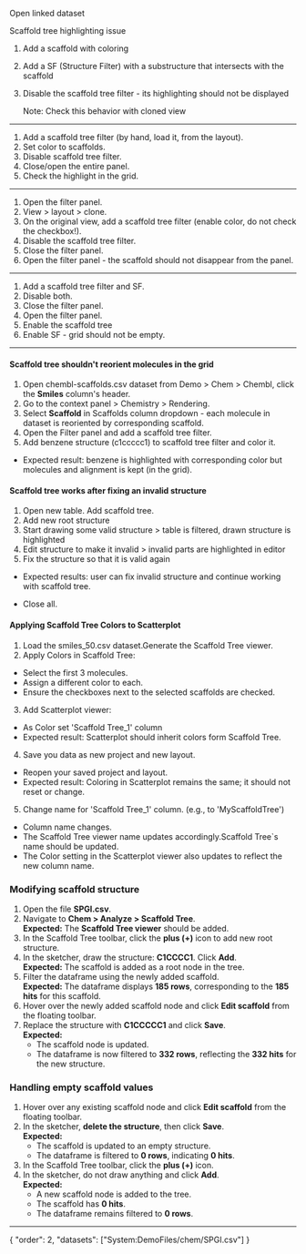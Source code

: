 Open linked dataset

Scaffold tree highlighting issue

1. Add a scaffold with coloring
2. Add a SF (Structure Filter) with a substructure that intersects with the scaffold
3. Disable the scaffold tree filter - its highlighting should not be displayed

   Note: Check this behavior with cloned view

***
1. Add a scaffold tree filter (by hand, load it, from the layout).
2. Set color to scaffolds.
3. Disable scaffold tree filter.
3. Close/open the entire panel.
3. Check the highlight in the grid.

***
1. Open the filter panel.
2. View > layout > clone.
2. On the original view, add a scaffold tree filter (enable color, do not check the checkbox!).
3. Disable the scaffold tree filter.
3. Close the filter panel.
3. Open the filter panel - the scaffold should not disappear from the panel.

***
1. Add a scaffold tree filter and SF.
2. Disable both.
3. Close the filter panel.
4. Open the filter panel.
5. Enable the scaffold tree
4. Enable SF - grid should not be empty.

***

#### Scaffold tree shouldn't reorient molecules in the grid

1. Open chembl-scaffolds.csv dataset from Demo > Chem > Chembl, click the **Smiles** column's header.
2. Go to the context panel > Chemistry > Rendering.
3. Select **Scaffold** in Scaffolds column dropdown - each molecule in dataset is reoriented by corresponding scaffold.
4. Open the Filter panel and add a scaffold tree filter.
3. Add benzene structure (c1ccccc1) to scaffold tree filter and color it.

- Expected result: benzene is highlighted with corresponding color but molecules and alignment is kept (in the grid).

#### Scaffold tree works after fixing an invalid structure

1. Open new table. Add scaffold tree.
2. Add new root structure
3. Start drawing some valid structure > table is filtered, drawn structure is highlighted
4. Edit structure to make it invalid > invalid parts are highlighted in editor
5. Fix the structure so that it is valid again
- Expected results: user can fix invalid structure and continue working with scaffold tree.

- Close all.

#### Applying Scaffold Tree Colors to Scatterplot
1. Load the smiles_50.csv dataset.Generate the Scaffold Tree viewer.
2. Apply Colors in Scaffold Tree: 
  - Select the first 3 molecules.
  - Assign a different color to each.
  - Ensure the checkboxes next to the selected scaffolds are checked.
3. Add Scatterplot viewer: 
  - As Color set 'Scaffold Tree_1' column
  - Expected result: Scatterplot should inherit colors form Scaffold Tree.
4. Save you data as new project and new layout.
  - Reopen your saved project and layout. 
  - Expected result: Coloring in Scatterplot remains the same; it should not reset or change.
5. Change name for 'Scaffold Tree_1' column. (e.g., to 'MyScaffoldTree')
  - Column name changes. 
  - The Scaffold Tree viewer name updates accordingly.Scaffold Tree`s name should be updated. 
  - The Color setting in the Scatterplot viewer also updates to reflect the new column name.

### Modifying scaffold structure

1. Open the file **SPGI.csv**.
2. Navigate to **Chem > Analyze > Scaffold Tree**.  
   **Expected:** The **Scaffold Tree viewer** should be added.
3. In the Scaffold Tree toolbar, click the **plus (+)** icon to add new root structure.
4. In the sketcher, draw the structure: **C1CCCC1**. Click **Add**.  
   **Expected:** The scaffold is added as a root node in the tree.
5. Filter the dataframe using the newly added scaffold.  
   **Expected:** The dataframe displays **185 rows**, corresponding to the **185 hits** for this scaffold.
6. Hover over the newly added scaffold node and click **Edit scaffold** from the floating toolbar.  
7. Replace the structure with **C1CCCCC1** and click **Save**.  
   **Expected:**  
   - The scaffold node is updated.  
   - The dataframe is now filtered to **332 rows**, reflecting the **332 hits** for the new structure.

### Handling empty scaffold values

1. Hover over any existing scaffold node and click **Edit scaffold** from the floating toolbar.  
2. In the sketcher, **delete the structure**, then click **Save**.  
   **Expected:**  
   - The scaffold is updated to an empty structure.  
   - The dataframe is filtered to **0 rows**, indicating **0 hits**.
3. In the Scaffold Tree toolbar, click the **plus (+)** icon.
4. In the sketcher, do not draw anything and click **Add**.  
   **Expected:**  
   - A new scaffold node is added to the tree.  
   - The scaffold has **0 hits**.  
   - The dataframe remains filtered to **0 rows**.

---
{
"order": 2,
"datasets": ["System:DemoFiles/chem/SPGI.csv"]
}
